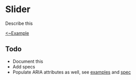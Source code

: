 # Slider
Describe this

[<~Example](markup/slider.html.haml)


## Todo
- Document this
- Add specs
- Populate ARIA attributes as well, see
  [examples](http://access.aol.com/aegis/#goto_slider) and
  [spec](http://www.w3.org/TR/wai-aria-practices/#slider)

